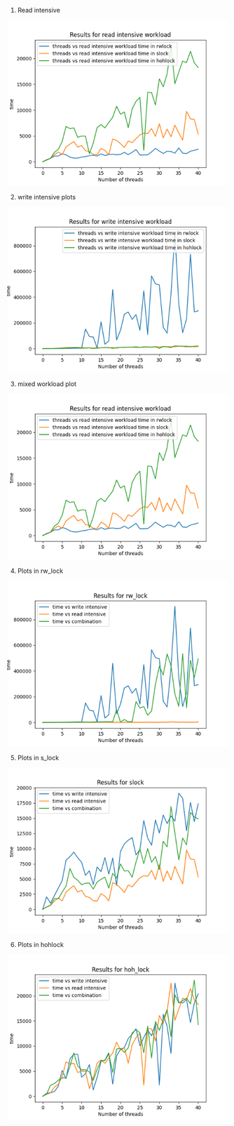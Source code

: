 1. Read intensive 

![plot](./images/readi.png)

2. write intensive plots

![plot](./images/write.png)

3. mixed workload plot

![plot](./images/readi.png)

4. Plots in rw_lock

![plot](./images/rwlock_plots.png)

5. Plots in s_lock

![plot](./images/slock_plots.png)

6. Plots in hohlock

![plot](./images/hohlock_plots.png)

